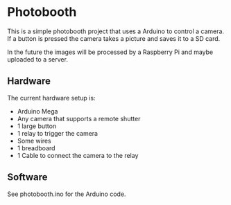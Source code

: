 # Photobooth

This is a simple photobooth project that uses a Arduino to control a camera.
If a button is pressed the camera takes a picture and saves it to a SD card.

In the future the images will be processed by a Raspberry Pi and maybe uploaded to a server.

## Hardware

The current hardware setup is:

* Arduino Mega
* Any camera that supports a remote shutter
* 1 large button
* 1 relay to trigger the camera
* Some wires
* 1 breadboard
* 1 Cable to connect the camera to the relay

## Software

See photobooth.ino for the Arduino code.
